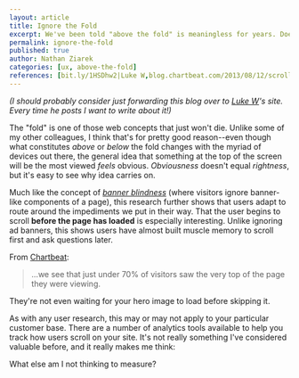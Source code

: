 ```yaml
---
layout: article
title: Ignore the Fold
excerpt: We've been told "above the fold" is meaningless for years. Does this research prove it?
permalink: ignore-the-fold
published: true
author: Nathan Ziarek
categories: [ux, above-the-fold]
references: [bit.ly/1HSDhw2|Luke W,blog.chartbeat.com/2013/08/12/scroll-behavior-across-the-web/|Chartbeat]
---
```


*(I should probably consider just forwarding this blog over to [Luke W]'s site. Every time he posts I want to write about it!)*

The "fold" is one of those web concepts that just won't die. Unlike some of my other colleagues, I think that's for pretty good reason--even though what constitutes *above* or *below* the fold changes with the myriad of devices out there, the general idea that something at the top of the screen will be the most viewed *feels* obvious. *Obviousness* doesn't equal *rightness*, but it's easy to see why idea carries on.

Much like the concept of *[banner blindness]* (where visitors ignore banner-like components of a page), this research further shows that users adapt to route around the impediments we put in their way. That the user begins to scroll **before the page has loaded** is especially interesting. Unlike ignoring ad banners, this shows users have almost built muscle memory to scroll first and ask questions later.

From [Chartbeat]:

> ...we see that just under 70% of visitors saw the very top of the page they were viewing.

They're not even waiting for your hero image to load before skipping it. 

As with any user research, this may or may not apply to your particular customer base. There are a number of analytics tools available to help you track how users scroll on your site. It's not really something I've considered valuable before, and it really makes me think:

What else am I not thinking to measure?

[banner blindness]: http://en.wikipedia.org/wiki/Banner_blindness
[Luke W]: http://www.lukew.com/
[Chartbeat]: http://blog.chartbeat.com/2013/08/12/scroll-behavior-across-the-web/